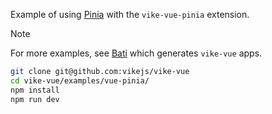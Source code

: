 Example of using [Pinia](https://pinia.vuejs.org) with the `vike-vue-pinia` extension.

> [!NOTE]
> For more examples, see [Bati](https://batijs.dev) which generates `vike-vue` apps.

```bash
git clone git@github.com:vikejs/vike-vue
cd vike-vue/examples/vue-pinia/
npm install
npm run dev
```

